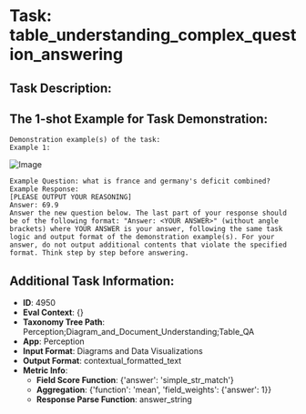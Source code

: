 # Task: table_understanding_complex_question_answering

## Task Description:



## The 1-shot Example for Task Demonstration:

```
Demonstration example(s) of the task:
Example 1:
```

![Image](f1.png)

```
Example Question: what is france and germany's deficit combined?
Example Response:
[PLEASE OUTPUT YOUR REASONING]
Answer: 69.9
Answer the new question below. The last part of your response should be of the following format: "Answer: <YOUR ANSWER>" (without angle brackets) where YOUR ANSWER is your answer, following the same task logic and output format of the demonstration example(s). For your answer, do not output additional contents that violate the specified format. Think step by step before answering.
```

## Additional Task Information:

- **ID**: 4950
- **Eval Context**: {}
- **Taxonomy Tree Path**: Perception;Diagram_and_Document_Understanding;Table_QA
- **App**: Perception
- **Input Format**: Diagrams and Data Visualizations
- **Output Format**: contextual_formatted_text
- **Metric Info**:
  - **Field Score Function**: {'answer': 'simple_str_match'}
  - **Aggregation**: {'function': 'mean', 'field_weights': {'answer': 1}}
  - **Response Parse Function**: answer_string
